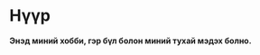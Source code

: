 
<html>
<head>
</head>
<body>
    <p><h1><strong>Нүүр</h1></p>    
    <p>Энэд миний хобби, гэр бүл болон миний тухай мэдэх болно.</p>
</body>

</html>
